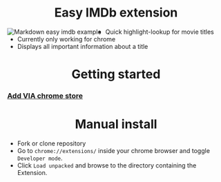 <h1 align="center">
  Easy IMDb extension
</h1>

<img src="example.gif"
alt="Markdown easy imdb example"
style="float: left; margin-right: 10px;" />


- Quick highlight-lookup for movie titles 
- Currently only working for chrome
- Displays all important information about a title

<h1 align="center">
Getting started
</h1>

### [Add VIA chrome store](https://chrome.google.com/webstore/detail/easy-imdb/edkkkggfhmoogadkmjndmlfhlmdainam/)

<h1 align="center">
Manual install
</h1>

- Fork or clone repository 
- Go to `chrome://extensions/` inside your chrome browser and toggle `Developer mode`. 
- Click `Load unpacked` and browse to the directory containing the Extension. 

